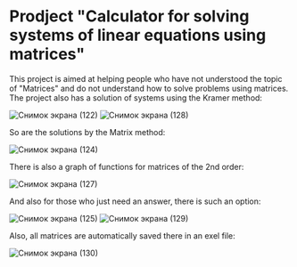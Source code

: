 # Prodject "Calculator for solving systems of linear equations using matrices"

This project is aimed at helping people who have not understood the topic of "Matrices" and do not understand how to solve problems using matrices.
The project also has a solution of systems using the Kramer method:

![Снимок экрана (122)](https://github.com/den4ik0807/Prodject/assets/148674815/7826594d-b8f6-4811-a747-9abe5902009e)
![Снимок экрана (128)](https://github.com/den4ik0807/Prodject/assets/148674815/deb43e9e-574b-49f8-8ba7-5522b4dec8c5)

So are the solutions by the Matrix method:

![Снимок экрана (124)](https://github.com/den4ik0807/Prodject/assets/148674815/62503cba-573a-4d6b-888f-b66a04230071)

There is also a graph of functions for matrices of the 2nd order:

![Снимок экрана (127)](https://github.com/den4ik0807/Prodject/assets/148674815/c7a1eb9a-dadd-4061-956a-6a79db61614f)

And also for those who just need an answer, there is such an option:

![Снимок экрана (125)](https://github.com/den4ik0807/Prodject/assets/148674815/46629615-e04a-4c5e-8267-1cf30d8a7e3e)
![Снимок экрана (129)](https://github.com/den4ik0807/Prodject/assets/148674815/df7efcfa-21b1-46b5-8524-da4be93c11e9)

Also, all matrices are automatically saved there in an exel file:

![Снимок экрана (130)](https://github.com/den4ik0807/Prodject/assets/148674815/f40a028e-70d6-42f6-91cb-b4c922eb0164)
